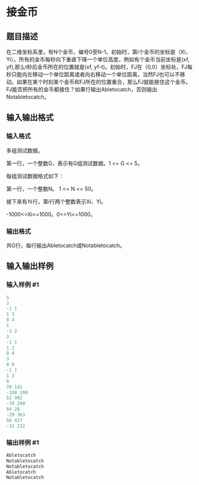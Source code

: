 # 接金币

## 题目描述

在二维坐标系里，有N个金币，编号0至N-1。初始时，第i个金币的坐标是（Xi，Yi）。所有的金币每秒向下垂直下降一个单位高度，例如有个金币当前坐标是(xf, yf),那么t秒后金币所在的位置就是(xf, yf-t)。初始时，FJ在（0,0）坐标处，FJ每秒只能向左移动一个单位距离或者向右移动一个单位距离，当然FJ也可以不移动。如果在某个时刻某个金币和FJ所在的位置重合，那么FJ就能接住这个金币。FJ能否把所有的金币都接住？如果行输出Abletocatch，否则输出Notabletocatch。

## 输入输出格式

### 输入格式

多组测试数据。

第一行，一个整数G，表示有G组测试数据。1 <= G <= 5。

每组测试数据格式如下：

第一行，一个整数N。 1 <= N <= 50。

接下来有Ｎ行，第i行两个整数表示Xi、Yi。

-1000<=Xi<=1000。0<=Yi<=1000。

### 输出格式

共G行，每行输出Abletocatch或Notabletocatch。

## 输入输出样例

### 输入样例 #1

```cpp
5
3
-1 1
1 3
0 4
1
-3 2
3
-1 1
1 2
0 4
3
0 9
-1 1
1 3
8
70 141
-108 299
52 402
-70 280
84 28
-29 363
66 427
-33 232

```
### 输出样例 #1

```cpp
Abletocatch
Notabletocatch
Notabletocatch
Abletocatch
Notabletocatch

```
